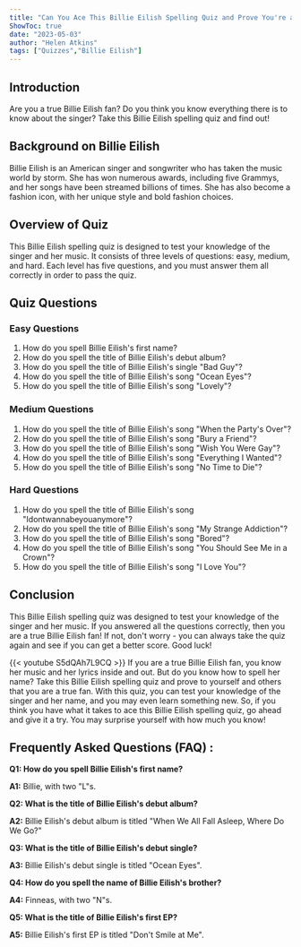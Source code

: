 ```yaml
---
title: "Can You Ace This Billie Eilish Spelling Quiz and Prove You're a True Fan?"
ShowToc: true 
date: "2023-05-03"
author: "Helen Atkins" 
tags: ["Quizzes","Billie Eilish"]
---
```

## Introduction
Are you a true Billie Eilish fan? Do you think you know everything there is to know about the singer? Take this Billie Eilish spelling quiz and find out!

## Background on Billie Eilish
Billie Eilish is an American singer and songwriter who has taken the music world by storm. She has won numerous awards, including five Grammys, and her songs have been streamed billions of times. She has also become a fashion icon, with her unique style and bold fashion choices.

## Overview of Quiz
This Billie Eilish spelling quiz is designed to test your knowledge of the singer and her music. It consists of three levels of questions: easy, medium, and hard. Each level has five questions, and you must answer them all correctly in order to pass the quiz.

## Quiz Questions
### Easy Questions
1. How do you spell Billie Eilish's first name?
2. How do you spell the title of Billie Eilish's debut album?
3. How do you spell the title of Billie Eilish's single "Bad Guy"?
4. How do you spell the title of Billie Eilish's song "Ocean Eyes"?
5. How do you spell the title of Billie Eilish's song "Lovely"?

### Medium Questions
1. How do you spell the title of Billie Eilish's song "When the Party's Over"?
2. How do you spell the title of Billie Eilish's song "Bury a Friend"?
3. How do you spell the title of Billie Eilish's song "Wish You Were Gay"?
4. How do you spell the title of Billie Eilish's song "Everything I Wanted"?
5. How do you spell the title of Billie Eilish's song "No Time to Die"?

### Hard Questions
1. How do you spell the title of Billie Eilish's song "Idontwannabeyouanymore"?
2. How do you spell the title of Billie Eilish's song "My Strange Addiction"?
3. How do you spell the title of Billie Eilish's song "Bored"?
4. How do you spell the title of Billie Eilish's song "You Should See Me in a Crown"?
5. How do you spell the title of Billie Eilish's song "I Love You"?

## Conclusion
This Billie Eilish spelling quiz was designed to test your knowledge of the singer and her music. If you answered all the questions correctly, then you are a true Billie Eilish fan! If not, don't worry - you can always take the quiz again and see if you can get a better score. Good luck!

{{< youtube S5dQAh7L9CQ >}} 
If you are a true Billie Eilish fan, you know her music and her lyrics inside and out. But do you know how to spell her name? Take this Billie Eilish spelling quiz and prove to yourself and others that you are a true fan. With this quiz, you can test your knowledge of the singer and her name, and you may even learn something new. So, if you think you have what it takes to ace this Billie Eilish spelling quiz, go ahead and give it a try. You may surprise yourself with how much you know!

## Frequently Asked Questions (FAQ) :
**Q1: How do you spell Billie Eilish's first name?**

**A1:** Billie, with two "L"s.

**Q2: What is the title of Billie Eilish's debut album?**

**A2:** Billie Eilish's debut album is titled "When We All Fall Asleep, Where Do We Go?"

**Q3: What is the title of Billie Eilish's debut single?**

**A3:** Billie Eilish's debut single is titled "Ocean Eyes".

**Q4: How do you spell the name of Billie Eilish's brother?**

**A4:** Finneas, with two "N"s.

**Q5: What is the title of Billie Eilish's first EP?**

**A5:** Billie Eilish's first EP is titled "Don't Smile at Me".





